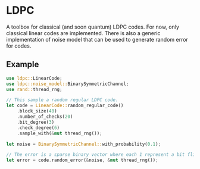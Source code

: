 # LDPC

A toolbox for classical (and soon quantum) LDPC codes.
For now, only classical linear codes are implemented.
There is also a generic implementation of noise model
that can be used to generate random error for codes.

## Example

```rust
use ldpc::LinearCode;
use ldpc::noise_model::BinarySymmetricChannel;
use rand::thread_rng;

// This sample a random regular LDPC code.
let code = LinearCode::random_regular_code()
    .block_size(40)
    .number_of_checks(20)
    .bit_degree(3)
    .check_degree(6)
    .sample_with(&mut thread_rng());

let noise = BinarySymmetricChannel::with_probability(0.1);

// The error is a sparse binary vector where each 1 represent a bit flip.
let error = code.random_error(&noise, &mut thread_rng());
```

